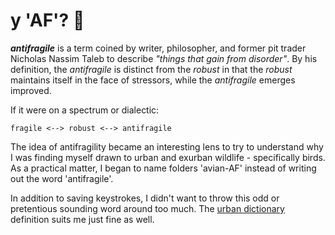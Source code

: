 # y 'AF'? 🍵

**_antifragile_** is a term coined by writer, philosopher, and former pit trader Nicholas Nassim Taleb to describe _"things that gain from disorder"_. By his definition, the _antifragile_ is distinct from the _robust_ in that the _robust_ maintains itself in the face of stressors, while the _antifragile_ emerges improved. 

If it were on a spectrum or dialectic: 

	fragile <--> robust <--> antifragile

The idea of antifragility became an interesting lens to try to understand why I was finding myself drawn to urban and exurban wildlife - specifically birds. As a practical matter, I began to name folders 'avian-AF' instead of writing out the word 'antifragile'. 

In addition to saving keystrokes, I didn't want to throw this odd or pretentious sounding word around too much. The [urban dictionary](https://www.urbandictionary.com/define.php?term=AF) definition suits me just fine as well. 

